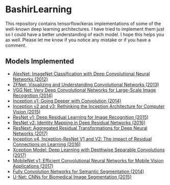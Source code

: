 # BashirLearning
This repository contains tensorflow/keras implementations of some of the well-known deep learning architectures. I 
have tried to implement them just so I could have a better understanding of each model. I hope this helps you as well. Please let me know if you notice any mistake or if you have a comment.

## Models Implemented
- [AlexNet: ImageNet Classification with Deep Convolutional Neural Networks (2012)](https://papers.nips.cc/paper/4824-imagenet-classification-with-deep-convolutional-neural-networks.pdf)
- [ZFNet: Visualizing and Understanding Convolutional Networks (2013)](https://arxiv.org/abs/1311.2901)
- [VGG Net: Very Deep Convolutional Networks for Large-Scale Image Recognition (2014)](https://arxiv.org/pdf/1409.1556.pdf)
- [Inception v1: Going Deeper with Convolution (2014)](https://arxiv.org/abs/1409.4842)
- [Inception v2 and v3: Rethinking the Inception Architecture for Computer Vision (2015)](https://arxiv.org/pdf/1512.00567v3.pdf)
- [ResNet v1: Deep Residual Learning for Image Recognition (2015)](https://arxiv.org/pdf/1512.03385v1.pdf)
- [ResNet v2: Identity Mapping in Deep Residual Networks (2016)](https://arxiv.org/pdf/1603.05027.pdf)
- [ResNext: Aggregated Residual Transformations for Deep Neural Networks (2017)](https://arxiv.org/pdf/1611.05431.pdf)
- [Inception v4, Inception-ResNet V1 and V2: The impact of Residual 
Connections on Learning (2016)](https://arxiv.org/pdf/1602.07261.pdf)
- [Xception Model: Deep Learning with Depthwise Separable Convolutions (2017)](https://arxiv.org/pdf/1610.02357.pdf)
- [MobileNet v1: Efficient Convolutional Neural Networks for Mobile Vision
Applications (2017)](https://arxiv.org/pdf/1704.04861.pdf)
- [Fully Convolution Networks for Semantic Segmentation (2014)](https://people.eecs.berkeley.edu/~jonlong/long_shelhamer_fcn.pdf)
- [U-Net: CNNs for Biomedical Image Segmentation (2015) ](https://arxiv.org/pdf/1505.04597.pdf)